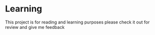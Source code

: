 # Learning
This project is for reading and learning purposes please check it out for review and give me feedback
